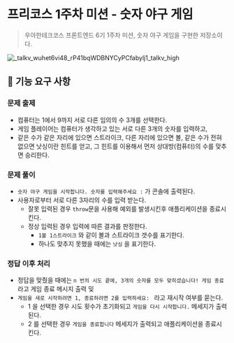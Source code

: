 # 프리코스 1주차 미션 - 숫자 야구 게임
> 우아한테크코스 프론트엔드 6기 1주차 미션, 숫자 야구 게임을 구현한 저장소이다.

![_talkv_wuhet6vi48_rP41bqWDBNYCyPCfabylj1_talkv_high](https://github.com/leejaejae/javascript-baseball-6/assets/86997274/dade2f8c-2fba-4a4a-ba56-e9f5385e64ee)


## 🚀 기능 요구 사항

### 문제 출제
* 컴퓨터는 1에서 9까지 서로 다른 임의의 수 3개를 선택한다. 
* 게임 플레이어는 컴퓨터가 생각하고 있는 서로 다른 3개의 숫자를 입력하고,
* 같은 수가 같은 자리에 있으면 스트라이크, 다른 자리에 있으면 볼, 같은 수가 전혀 없으면 낫싱이란 힌트를 얻고, 그 힌트를 이용해서 먼저 상대방(컴퓨터)의 수를 맞추면 승리한다.

### 문제 풀이
- `숫자 야구 게임을 시작합니다. 숫자를 입력해주세요 :`  가 콘솔에 출력된다.
- 사용자로부터 서로 다른 3자리의 수를 입력 받는다.
  - 잘못 입력된 경우 `throw`문을 사용해 예외를 발생시킨후 애플리케이션을 종료시킨다.
  - 정상 입력된 경우 입력에 따른 결과를 판정한다.
    - `1볼 1스트라이크` 와 같이 볼과 스트라이크 갯수를 표기한다.
    - 하나도 맞추지 못했을 때에는 `낫싱` 을 표기한다.


### 정답 이후 처리
- 정답을 맞췄을 때에는 `n 번의 시도 끝에, 3개의 숫자를 모두 맞히셨습니다! 게임 종료` 라고 게임 종료 메시지 출력 및 
- `게임을 새로 시작하려면 1, 종료하려면 2를 입력하세요: ` 라고 재시작 여부를 묻는다.
  - 1 을 선택한 경우 시도 횟수가 초기화되고 `게임을 다시 시작합니다.` 메세지가 출력된다.
  - 2 를 선택한 경우 `게임을 종료합니다` 메세지가 출력되고 애플리케이션을 종료시킨다.





